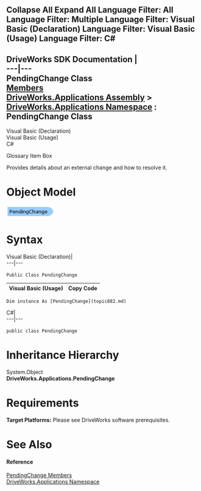Collapse All Expand All Language Filter: All  Language Filter: Multiple  Language Filter: Visual Basic (Declaration) Language Filter: Visual Basic (Usage) Language Filter: C#  
---  
DriveWorks SDK Documentation  |   
---|---  
PendingChange Class   
[Members](topic883.md)   
[DriveWorks.Applications Assembly](topic13.md) > [DriveWorks.Applications Namespace](topic16.md) : PendingChange Class  
---  
  
Visual Basic (Declaration)    
Visual Basic (Usage)    
C# 

Glossary Item Box

Provides details about an external change and how to resolve it. 

# Object Model

![](dotnetdiagramimages/image24.png)

# Syntax

Visual Basic (Declaration)|   
---|---  
      
    
    Public Class PendingChange   
  
Visual Basic (Usage)| Copy Code  
---|---  
      
    
    Dim instance As [PendingChange](topic882.md)  
  
C#|   
---|---  
      
    
    public class PendingChange   
  
# Inheritance Hierarchy

System.Object  
**DriveWorks.Applications.PendingChange**  


# Requirements

**Target Platforms:** Please see DriveWorks software prerequisites.

# See Also

#### Reference

[PendingChange Members](topic883.md)   
[DriveWorks.Applications Namespace](topic16.md)


